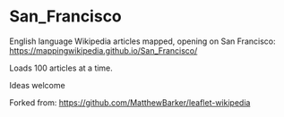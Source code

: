 # San_Francisco

English language Wikipedia articles mapped, opening on San Francisco: https://mappingwikipedia.github.io/San_Francisco/

Loads 100 articles at a time.

Ideas welcome

Forked from: https://github.com/MatthewBarker/leaflet-wikipedia

